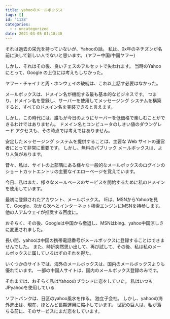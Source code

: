 ```yaml
---
title: yahooのメールボックス
tags: []
id: '1128'
categories:
  - - uncategorized
date: 2021-03-05 01:18:40
---
```


それは過去の栄光を持っていないが、Yahooの話。 私は、0x年のネチズンが名前に決して新しい人でないと思います。 (ヤフー中国/中国ヤフー)

しかし、それはその後、良いチェスのフルセットで失われます。 当時のYahooにとって、Google の上位には考えもしなかった。

ヤフー・チャイナと周・ホンウェイの破綻は、これ以上話す必要はなかった。

メールボックスは、ドメイン名が機能する最も基本的なビジネスです。 つまり、ドメイン名を登録し、サーバーを使用してメッセージング システムを構築すると、すべてのドメイン名を実装できると言えます。

しかし、この時代には、誰もが今日のようにサーバーを低価格で楽しむことができるわけではありません。 ドメイン名とコンピュータのしきい値のダウングレード アクセスも、その時点では考えではありません。

安定したメッセージング システムを提供することは、主要な Web サイトの運営者にとって非常に重要です。 しかし、無料のパブリック メールボックスは、より人気があります。

昔々、私は、サイトの上部隅にある様々な一般的なメールボックスのログインのショートカットエントリの主要なイエローページを覚えています。

今日、私はまた、様々なメールベースのサービスを開始するために私のドメインを使用しています。

最初に登録されたアカウント、メールボックス。 IEは、MSNからYahooを見て、Google、次から次へとインターネット検索エンジンにMSNを持参します。 他の人アムウェイが推奨する百度に。

おそらく、その後、Googleは中国から撤退し、MSNはbing、yahoo中国涼しさに変更されました。

長い間、yahooは中国の携帯電話番号がメールボックスに登録することはできませんでした。 また、時折突然思い出して、再び試して、その後、私は私のメールボックスに属しているはずのそれを得た。

いくつかのサイトでは、海外のメールボックスは、国内のメールボックスよりも優れています。 一部の中国人サイトは、国内のメールボックス登録のみです。

それまでは、おそらく私はYahooのブランドに恋をしていた。 私はいつもJPyahooを使用している

ソフトバンクは、日区のyahoo風水を作る。 独立子会社。 しかし、yahooの海外進出は、現在、ほとんど長期運用に縮小しています。 世紀の巨人は、私が落ちる前に、そのサービスにまだ恋をしています。